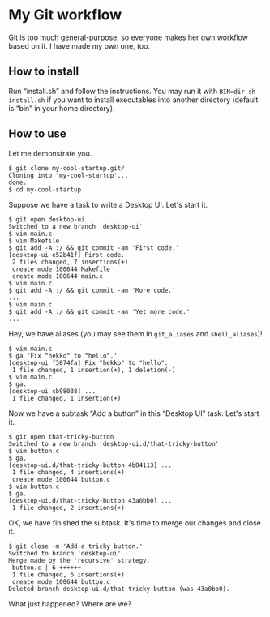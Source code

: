 My Git workflow
===============

[Git](http://git-scm.com) is too much general-purpose, so everyone makes her own workflow based on it. I have made my own one, too.

How to install
--------------

Run “install.sh” and follow the instructions. You may run it with `BIN=dir sh install.sh` if you want to install executables into another directory (default is “bin” in your home directory).

How to use
----------

Let me demonstrate you.

    $ git clone my-cool-startup.git/
    Cloning into 'my-cool-startup'...
    done.
    $ cd my-cool-startup

Suppose we have a task to write a Desktop UI. Let's start it.

    $ git open desktop-ui
    Switched to a new branch 'desktop-ui'
    $ vim main.c
    $ vim Makefile
    $ git add -A :/ && git commit -am 'First code.'
    [desktop-ui e52b41f] First code.
     2 files changed, 7 insertions(+)
     create mode 100644 Makefile
     create mode 100644 main.c
    $ vim main.c
    $ git add -A :/ && git commit -am 'More code.'
    ...
    $ vim main.c
    $ git add -A :/ && git commit -am 'Yet more code.'
    ...

Hey, we have aliases (you may see them in `git_aliases` and `shell_aliases`)!

    $ vim main.c
    $ ga 'Fix "hekko" to "hello".'
    [desktop-ui f3874fa] Fix "hekko" to "hello".
     1 file changed, 1 insertion(+), 1 deletion(-)
    $ vim main.c
    $ ga.
    [desktop-ui cb98038] ...
     1 file changed, 1 insertion(+)

Now we have a subtask “Add a button” in this “Desktop UI” task. Let's start it.

    $ git open that-tricky-button
    Switched to a new branch 'desktop-ui.d/that-tricky-button'
    $ vim button.c
    $ ga.
    [desktop-ui.d/that-tricky-button 4b84113] ...
     1 file changed, 4 insertions(+)
     create mode 100644 button.c
    $ vim button.c
    $ ga.
    [desktop-ui.d/that-tricky-button 43a0bb0] ...
     1 file changed, 2 insertions(+)

OK, we have finished the subtask. It's time to merge our changes and close it.

    $ git close -m 'Add a tricky button.'
    Switched to branch 'desktop-ui'
    Merge made by the 'recursive' strategy.
     button.c | 6 ++++++
     1 file changed, 6 insertions(+)
     create mode 100644 button.c
    Deleted branch desktop-ui.d/that-tricky-button (was 43a0bb0).

What just happened? Where are we?

